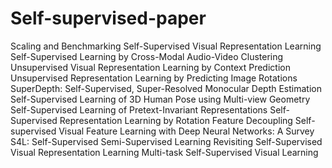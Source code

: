 # Self-supervised-paper
Scaling and Benchmarking Self-Supervised Visual Representation Learning
Self-Supervised Learning by Cross-Modal Audio-Video Clustering
Unsupervised Visual Representation Learning by Context Prediction
Unsupervised Representation Learning by Predicting Image Rotations
SuperDepth: Self-Supervised, Super-Resolved Monocular Depth Estimation
Self-Supervised Learning of 3D Human Pose using Multi-view Geometry
Self-Supervised Learning of Pretext-Invariant Representations
Self-Supervised Representation Learning by Rotation Feature Decoupling
Self-supervised Visual Feature Learning with Deep Neural Networks: A Survey
S4L: Self-Supervised Semi-Supervised Learning
Revisiting Self-Supervised Visual Representation Learning
Multi-task Self-Supervised Visual Learning
